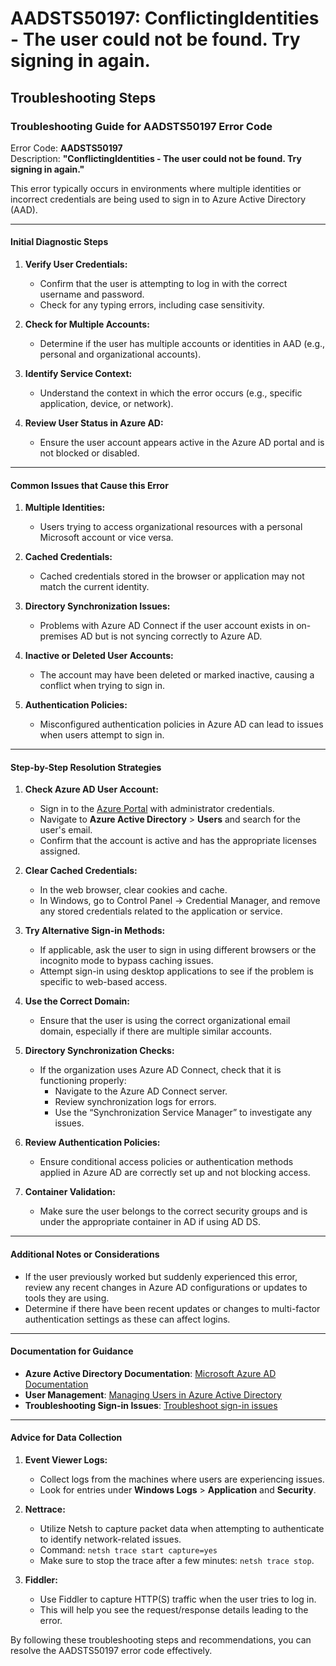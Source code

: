 
# AADSTS50197: ConflictingIdentities - The user could not be found. Try signing in again.


## Troubleshooting Steps
### Troubleshooting Guide for AADSTS50197 Error Code

Error Code: **AADSTS50197**  
Description: **"ConflictingIdentities - The user could not be found. Try signing in again."**

This error typically occurs in environments where multiple identities or incorrect credentials are being used to sign in to Azure Active Directory (AAD). 

---

#### Initial Diagnostic Steps

1. **Verify User Credentials:**
   - Confirm that the user is attempting to log in with the correct username and password.
   - Check for any typing errors, including case sensitivity.

2. **Check for Multiple Accounts:**
   - Determine if the user has multiple accounts or identities in AAD (e.g., personal and organizational accounts).

3. **Identify Service Context:**
   - Understand the context in which the error occurs (e.g., specific application, device, or network).

4. **Review User Status in Azure AD:**
   - Ensure the user account appears active in the Azure AD portal and is not blocked or disabled.

---

#### Common Issues that Cause this Error

1. **Multiple Identities:**
   - Users trying to access organizational resources with a personal Microsoft account or vice versa.
  
2. **Cached Credentials:**
   - Cached credentials stored in the browser or application may not match the current identity.

3. **Directory Synchronization Issues:**
   - Problems with Azure AD Connect if the user account exists in on-premises AD but is not syncing correctly to Azure AD.

4. **Inactive or Deleted User Accounts:**
   - The account may have been deleted or marked inactive, causing a conflict when trying to sign in.

5. **Authentication Policies:**
   - Misconfigured authentication policies in Azure AD can lead to issues when users attempt to sign in.

---

#### Step-by-Step Resolution Strategies

1. **Check Azure AD User Account:**
   - Sign in to the [Azure Portal](https://portal.azure.com) with administrator credentials.
   - Navigate to **Azure Active Directory** > **Users** and search for the user's email.
   - Confirm that the account is active and has the appropriate licenses assigned.

2. **Clear Cached Credentials:**
   - In the web browser, clear cookies and cache.
   - In Windows, go to Control Panel → Credential Manager, and remove any stored credentials related to the application or service.

3. **Try Alternative Sign-in Methods:**
   - If applicable, ask the user to sign in using different browsers or the incognito mode to bypass caching issues.
   - Attempt sign-in using desktop applications to see if the problem is specific to web-based access.

4. **Use the Correct Domain:**
   - Ensure that the user is using the correct organizational email domain, especially if there are multiple similar accounts.

5. **Directory Synchronization Checks:**
   - If the organization uses Azure AD Connect, check that it is functioning properly:
     - Navigate to the Azure AD Connect server.
     - Review synchronization logs for errors.
     - Use the “Synchronization Service Manager” to investigate any issues.

6. **Review Authentication Policies:**
   - Ensure conditional access policies or authentication methods applied in Azure AD are correctly set up and not blocking access.

7. **Container Validation:**
   - Make sure the user belongs to the correct security groups and is under the appropriate container in AD if using AD DS.

---

#### Additional Notes or Considerations

- If the user previously worked but suddenly experienced this error, review any recent changes in Azure AD configurations or updates to tools they are using.
- Determine if there have been recent updates or changes to multi-factor authentication settings as these can affect logins.

---

#### Documentation for Guidance

- **Azure Active Directory Documentation**: [Microsoft Azure AD Documentation](https://learn.microsoft.com/en-us/azure/active-directory/)
- **User Management**: [Managing Users in Azure Active Directory](https://learn.microsoft.com/en-us/azure/active-directory/users-users/)
- **Troubleshooting Sign-in Issues**: [Troubleshoot sign-in issues](https://learn.microsoft.com/en-us/azure/active-directory/authentication/troubleshoot-authentication)

---

#### Advice for Data Collection

1. **Event Viewer Logs:**
   - Collect logs from the machines where users are experiencing issues.
   - Look for entries under **Windows Logs** > **Application** and **Security**.

2. **Nettrace:**
   - Utilize Netsh to capture packet data when attempting to authenticate to identify network-related issues.
   - Command: `netsh trace start capture=yes`
   - Make sure to stop the trace after a few minutes: `netsh trace stop`.

3. **Fiddler:**
   - Use Fiddler to capture HTTP(S) traffic when the user tries to log in.
   - This will help you see the request/response details leading to the error.

By following these troubleshooting steps and recommendations, you can resolve the AADSTS50197 error code effectively.